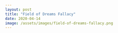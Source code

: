 ```yaml
---
layout: post
title: "Field of Dreams Fallacy"
date: 2020-04-14
image: /assets/images/field-of-dreams-fallacy.png
---
```

